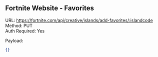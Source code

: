 ## Fortnite Website - Favorites

URL: https://fortnite.com/api/creative/islands/add-favorites/:islandcode \
Method: PUT \
Auth Required: Yes

Payload:

```json
{}
```
